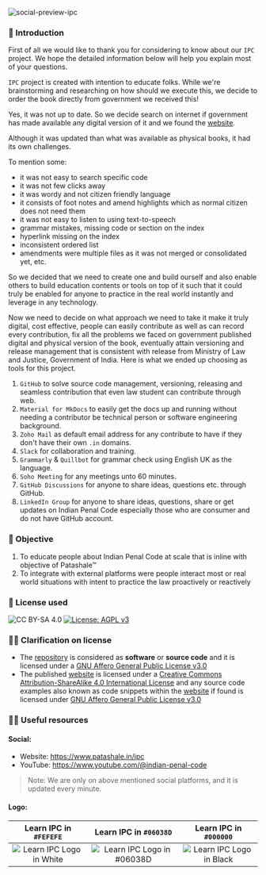 ![social-preview-ipc](https://github.com/patashale/ipc/assets/68323012/e9cc1460-3844-4f9d-b937-23dd20f9f2e7)


### 👋 Introduction
First of all we would like to thank you for considering to know about our `IPC` project. We hope the detailed information below will help you explain most of your questions.

`IPC` project is created with intention to educate folks. While we're brainstorming and researching on how should we execute this, we decide to order the book directly from government we received this!

Yes, it was not up to date. So we decide search on internet if government has made available any digital version of it and we found the [website](https://www.indiacode.nic.in). 

Although it was updated than what was available as physical books, it had its own challenges.

To mention some:
 - it was not easy to search specific code
 - it was not few clicks away
 - it was wordy and not citizen friendly language
 - it consists of foot notes and amend highlights which as normal citizen does not need them
 - it was not easy to listen to using text-to-speech
 - grammar mistakes, missing code or section on the index
 - hyperlink missing on the index
 - inconsistent ordered list
 - amendments were multiple files as it was not merged or consolidated yet, etc.

So we decided that we need to create one and build ourself and also enable others to build education contents or tools on top of it such that it could truly be enabled for anyone to practice in the real world instantly and leverage in any technology.

Now we need to decide on what approach we need to take it make it truly digital, cost effective, people can easily contribute as well as can record every contribution, fix all the problems we faced on government published digital and physical version of the book, eventually attain versioning and release management that is consistent with release from Ministry of Law and Justice, Government of India. Here is what we ended up choosing as tools for this project.

1. `GitHub` to solve source code management, versioning, releasing and seamless contribution that even law student can contribute through web.
2. `Material for MkDocs` to easily get the docs up and running without needing a contributor be technical person or software engineering background.
3. `Zoho Mail` as default email address for any contribute to have if they don't have their own `.in` domains.
4. `Slack` for collaboration and training.
5. `Grammarly` & `Quillbot` for grammar check using English UK as the language.
6. `Soho Meeting` for any meetings unto 60 minutes.
7. `GitHub Discussions` for anyone to share ideas, questions etc. through GitHub.
8. `LinkedIn Group` for anyone to share ideas, questions, share or get updates on Indian Penal Code especially those who are consumer and do not have GitHub account.


### 🎯 Objective

1. To educate people about Indian Penal Code at scale that is inline with objective of Patashale™
2. To integrate with external platforms were people interact most or real world situations with intent to practice the law proactively or reactively
  
### 🪪 License used

![CC BY-SA 4.0](https://img.shields.io/badge/License-CC%20BY--SA%204.0-orange.svg) [![License: AGPL v3](https://img.shields.io/badge/License-AGPL_v3-orange.svg)](https://www.gnu.org/licenses/agpl-3.0)
  
  
### 🙋‍♀️ Clarification on license

- The [repository](https://www.github.com/patashale/ipc) is considered as **software** or **source code** and it is licensed under a [GNU Affero General Public License v3.0](https://www.gnu.org/licenses/agpl-3.0)
- The published [website](https://www.patashale.in/ipc) is licensed under a [Creative Commons Attribution-ShareAlike 4.0 International License](https://creativecommons.org/licenses/by-sa/4.0/?ref=chooser-v1) and any source code examples also known as code snippets within the [website](https://www.patashale.in/ipc) if found is licensed under [GNU Affero General Public License v3.0](https://www.gnu.org/licenses/agpl-3.0)

### 👩‍💻 Useful resources

#### Social:
  - Website: https://www.patashale.in/ipc
  - YouTube: https://www.youtube.com/@indian-penal-code

> Note: We are only on above mentioned social platforms, and it is updated every minute.

#### Logo:

   Learn IPC in `#FEFEFE` | Learn IPC in `#06038D` | Learn IPC in `#000000`
  :-------------------------:|:-------------------------:|:-------------------------:
 ![Learn IPC Logo in White](https://github.com/patashale/ipc/assets/68323012/3d9a8a6d-5f7e-4960-b533-b0b6789f4462) | ![Learn IPC Logo in #06038D](https://github.com/patashale/ipc/assets/68323012/4a847b11-1997-4c1c-949e-74a83b3b13a8) | ![Learn IPC Logo in Black](https://github.com/patashale/ipc/assets/68323012/468a8780-2fe5-4c54-ab0a-6ee2784a897e)
